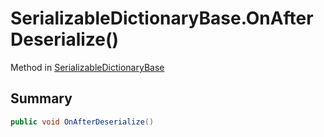 # SerializableDictionaryBase.OnAfterDeserialize()

Method in [SerializableDictionaryBase](/docs/api/csharp/yarn.unity.serializabledictionarybase-2.md)

## Summary



```csharp
public void OnAfterDeserialize()
```


